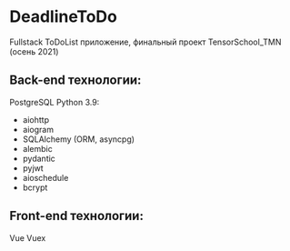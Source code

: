 # DeadlineToDo

Fullstack ToDoList приложение, финальный проект TensorSchool_TMN (осень 2021)

## Back-end технологии:

PostgreSQL
Python 3.9:
  * aiohttp
  * aiogram
  * SQLAlchemy (ORM, asyncpg)
  * alembic
  * pydantic
  * pyjwt
  * aioschedule
  * bcrypt

## Front-end технологии:
Vue
Vuex